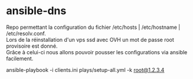 # ansible-dns

Repo permettant la configuration du fichier /etc/hosts | /etc/hostname | /etc/resolv.conf.  
Lors de la réinstallation d'un vps ssd avec OVH un mot de passe root provisoire est donné.  
Grâce à celui-ci nous allons pouvoir pousser les configurations via ansible facilement.  

ansible-playbook -i clients.ini plays/setup-all.yml -k root@1.2.3.4 
